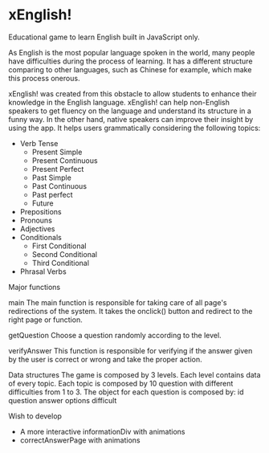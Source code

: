 # xEnglish!
Educational game to learn English built in JavaScript only.

As English is the most popular language spoken in the world, many people have
difficulties during the process of learning. It has a different structure
comparing to other languages, such as Chinese for example, which make this
process onerous.

xEnglish! was created from this obstacle to allow students to enhance their
knowledge in the English language. xEnglish! can help non-English speakers to
get fluency on the language and understand its structure in a funny way. In the
other hand, native speakers can improve their insight by using the app. It helps
users grammatically considering the following topics:

  - Verb Tense
    - Present Simple
    - Present Continuous
    - Present Perfect
    - Past Simple
    - Past Continuous
    - Past perfect
    - Future
  - Prepositions
  - Pronouns
  - Adjectives
  - Conditionals
    - First Conditional
    - Second Conditional
    - Third Conditional
  - Phrasal Verbs

Major functions

main
The main function is responsible for taking care of all page's redirections of the
system. It takes the onclick() button and redirect to the right page or function.

getQuestion
Choose a question randomly according to the level.

verifyAnswer
This function is responsible for verifying if the answer given by the user is correct
or wrong and take the proper action.

Data structures
The game is composed by 3 levels.
Each level contains data of every topic.
Each topic is composed by 10 question with different difficulties from 1 to 3.
The object for each question is composed by:
  id
  question
  answer
  options
  difficult

Wish to develop
- A more interactive informationDiv with animations
- correctAnswerPage with animations 
